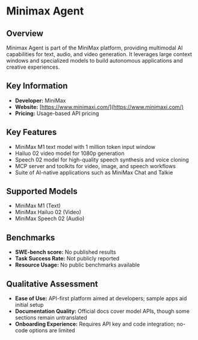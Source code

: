 # Minimax Agent

## Overview

Minimax Agent is part of the MiniMax platform, providing multimodal AI capabilities for text, audio, and video generation. It leverages large context windows and specialized models to build autonomous applications and creative experiences.

## Key Information

- **Developer:** MiniMax
- **Website:** [https://www.minimaxi.com/](https://www.minimaxi.com/)
- **Pricing:** Usage-based API pricing

## Key Features

- MiniMax M1 text model with 1 million token input window
- Hailuo 02 video model for 1080p generation
- Speech 02 model for high-quality speech synthesis and voice cloning
- MCP server and toolkits for video, image, and speech workflows
- Suite of AI-native applications such as MiniMax Chat and Talkie

## Supported Models

- MiniMax M1 (Text)
- MiniMax Hailuo 02 (Video)
- MiniMax Speech 02 (Audio)

## Benchmarks

- **SWE-bench score:** No published results
- **Task Success Rate:** Not publicly reported
- **Resource Usage:** No public benchmarks available

## Qualitative Assessment

- **Ease of Use:** API-first platform aimed at developers; sample apps aid initial setup
- **Documentation Quality:** Official docs cover model APIs, though some sections remain untranslated
- **Onboarding Experience:** Requires API key and code integration; no-code options are limited
